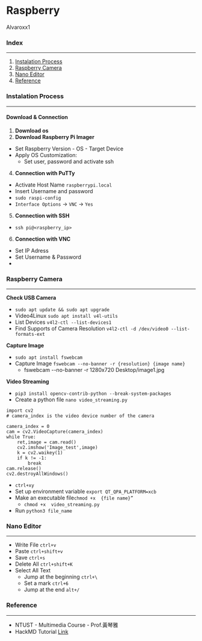 # Raspberry

Alvaroxx1

### Index

---

1. [Instalation Process](#Instalation-Process)
2. [Raspberry Camera](#Raspberry-Camera)
3. [Nano Editor](#Nano-Editor)
4. [Reference](#Reference)


### Instalation Process

---

#### Download & Connection

1. **Download os**
2. **Download Raspberry Pi Imager**

* Set Raspberry Version - OS - Target Device
* Apply OS Customization: 
    * Set user, password and activate ssh

4. **Connection with PuTTy**

* Activate Host Name `raspberrypi.local`
* Insert Username and password
* `sudo raspi-config`
* `Interface Options` -> `VNC` -> `Yes`

5. **Connection with SSH**
* `ssh pi@<raspberry_ip>`

6. **Connection with VNC**
* Set IP Adress
* Set Username & Password
* 
### Raspberry Camera

---

**Check USB Camera**

* `sudo apt update && sudo apt upgrade`
* Video4Linux `sudo apt install v4l-utils`
* List Devices `v4l2-ctl --list-devices1`
* Find Supports of Camera Resolution `v4l2-ctl -d /dev/video0 --list-formats-ext`

**Capture Image**

* `sudo apt install fswebcam`
* Capture Image `fswebcam --no-banner -r {resolution} {image name}`
    * fswebcam --no-banner -r 1280x720 Desktop/image1.jpg

**Video Streaming**
* `pip3 install opencv-contrib-python --break-system-packages`
* Create a python file `nano video_streaming.py`

```python=
import cv2
# camera_index is the video device number of the camera

camera_index = 0
cam = cv2.VideoCapture(camera_index)
while True:
    ret,image = cam.read()
    cv2.imshow('Image_test',image)
    k = cv2.waikey(1)
    if k != -1:
        break
cam.release()
cv2.destroyAllWindows()
```
* `ctrl+xy`
* Set up environment variable `export QT_QPA_PLATFORM=xcb`
* Make an executable file`chmod +x  {file name}”`
    * `chmod +x  video_streaming.py`
* Run `python3 file_name`


### Nano Editor

---

* Write File `ctrl+v`
* Paste `ctrl+shift+v`
* Save `ctrl+s`
* Delete All `ctrl+shift+K`
* Select All Text 
    * Jump at the beginning `ctrl+\`
    * Set a mark `ctrl+6`
    * Jump at the end `alt+/`


### Reference

---
* NTUST - Multimedia Course - Prof.黃琴雅
* HackMD Tutorial [Link](https://hackmd.io/c/tutorials/%2Fs%2Ftutorials)
